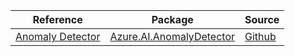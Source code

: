 | Reference | Package | Source |
|---|---|---|
|[Anomaly Detector](ai.anomalydetector-readme.md)|[Azure.AI.AnomalyDetector](https://www.nuget.org/packages/Azure.AI.AnomalyDetector)|[Github](https://github.com/Azure/azure-sdk-for-net/blob/main/sdk/anomalydetector/Azure.AI.AnomalyDetector)|
